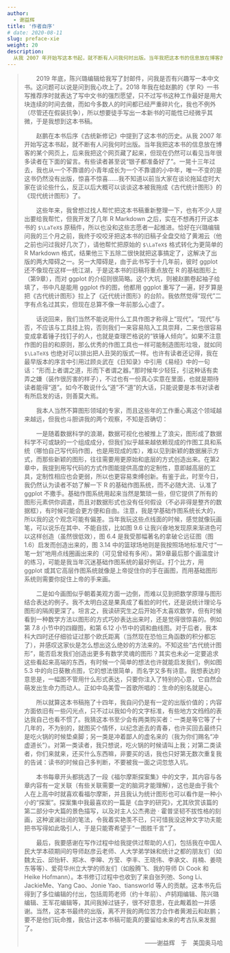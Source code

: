 ```yaml
---
author: 
  - 谢益辉
title: '作者自序'
# date: 2020-08-11
slug: preface-xie
weight: 20
description:
  从我 2007 年开始写这本书起，就不断有人问我何时出版。当年我把这本书的信息放在博客的某个网页上，后来我把这个网页藏了起来，但现在仍然可以看见当年很多读者在下面的留言。有些读者甚至说“银子都准备好了”。一晃十三年过去，我也从一个不靠谱的小青年成长为一个不靠谱的小中年，唯一不变的是这书仍然没有出版，惊喜不惊喜……
---
```


> 　　2019 年底，陈兴璐编辑给我写了封邮件，问我是否有兴趣写一本中文书。这问题可以说是问到我心坎上了。2018 年我在给赵鹏的《学 R》一书写推荐序时就表达了写中文书的强烈愿望，只不过写书这种工作最好是用大块连续的时间去做，而如今多数人的时间都已经严重碎片化，我也不例外（尽管还在假装抗争），所以想要徒手写出一本新书的可能性已经微乎其微，于是我想到这本书稿。
> 
> 　　赵鹏在本书后序《古统新修记》中提到了这本书的历史。从我 2007 年开始写这本书起，就不断有人问我何时出版。当年我把这本书的信息放在博客的某个网页上，后来我把这个网页藏了起来，但现在仍然可以看见当年很多读者在下面的留言。有些读者甚至说“银子都准备好了”。一晃十三年过去，我也从一个不靠谱的小青年成长为一个不靠谱的小中年，唯一不变的是这书仍然没有出版，惊喜不惊喜……我不知道以前当大家在谈论拖延症时大家在谈论些什么，反正以后大概可以谈谈这本被我拖成《古代统计图形》的《现代统计图形》了。
> 
> 　　这些年来，我曾想过找人帮忙把这本书稿重新整理一下，也有不少人提出要给我帮忙，但我开发了几年 R Markdown 之后，实在不想再打开这本书的 `$\LaTeX$` 原稿件，所以也没和这些志愿者一起推进。恰好在兴璐编辑问我的三个月之前，我终于咬咬牙把这本书的旧稿子全盘交给了黄湘云（他之前也问过我好几次了），请他帮忙把原始的 `$\LaTeX$` 格式转化为更简单的 R Markdown 格式，结果他三下五除二很快就把这事搞定了，这解决了出版的两大障碍之一。另一大障碍是，由于此书写于十几年前，彼时 ggplot 还不像现在这样一统江湖，于是这本书的旧稿将重点放在 R 的基础图形上（第9章），而对 ggplot 的介绍则很简略。这个大坑，则被赵鹏卷起袖子给填了，书中凡是能用 ggplot 作的图，他都用 ggplot 重写了一遍，好歹算是把《古代统计图形》拉上了《近代统计图形》的台阶。我依然觉得“现代”二字有点名过其实，但现在总算不像一年前那么心虚了。
> 
> 　　话说回来，我们当然不能说用什么工具作图才称得上“现代”。“现代”与否，不应该与工具挂上钩，否则我们一来容易陷入工具崇拜，二来也很容易变成拿着锤子找钉子的人，也就是查理芒格说的“铁锤人倾向”。如果不注意作图的目的和原则，那么优秀的作图工具也一样可能制造图形垃圾，就如同 `$\LaTeX$` 也绝对可以排出把人丑哭的版式一样。也许有读者还记得，我在最早版本的序言中引用过顾炎武在《日知录》中引用《易经》中的一句话：“形而上者谓之道，形而下者谓之器。”那时候年少轻狂，引这种话有卖弄之嫌（装作很厉害的样子），不过也有一份真心实意在里面，也就是期待读者能得“道”。如今不敢说什么“道”不“道”的大话，只能说要是本书对读者有所启发的话，则善莫大焉。
> 
> 　　我本人当然不算图形领域的专家，而且这些年的工作重心离这个领域越来越远，但我也斗胆讲我的两个观察，不知是否确切：
> 
> 　　一是随着数据科学的浪潮，数据可视化也被推上了浪尖，图形成了数据科学不可或缺的一个组成成分，但我们似乎越来越依赖现成的作图工具和系统（哪怕自己写代码作图，也是用现成的库），难以见到新颖的数据展示方式，而那些新颖的图形，往往需要用更原始和底层的方式创造出来。在第2章中，我提到用写代码的方式作图能提供高度的定制性，意即越高层的工具，定制性相应也会更弱，所以也更容易束缚创新。有鉴于此，时至今日，我仍然认为读者不妨了解一下 R 的基础作图系统，而不必随大流、认准了 ggplot 不撒手。基础作图系统用起来当然是繁琐一些，但它提供了所有的图形元素供你调遣，而且对数据形式也没有任何假设（不必非得是整齐的数据框），有时候可能会更方便和自由。注意，我是学基础作图系统长大的，所以我的这个观念可能有偏差。当年我玩这些点线面的时候，感觉就像玩画笔，可以说乐在其中、不能自拔，比如图 9.6 让我兴奋地发现原来渐进色可以这样创造（虽然很低效），图 6.4 是我受那幅著名的拿破仑远征图（图 1.6）启发而创造出来的，图 3.14 中的篮球场地则是我按照场地标准尺寸“一笔一划”地用点线圈画出来的（可见曾经有多闲）。第9章最后那个画温度计的练习，可能是我当年沉迷基础作图系统的最好例证。打个比方，用 ggplot 或其它高层作图系统就像是上帝捉住你的手在画图，而用基础图形系统则需要你捉住上帝的手来画。
> 
> 　　二是如今画图似乎朝着美观方面一边倒，而难以见到把数学原理与图形结合表达的例子。我不太明白这是果真成了看脸的时代，还是说统计理论与图形的隔阂更深了。坦言之，我读研究生之后开始不太喜欢数学，但有时候看到一种数学方法以图形的方式巧妙表达出来时，还是觉得很惊喜的。例如第 7.8 小节中的四瓣图，和第 6.12 小节中的调和曲线图。对于后者，我本科大四时还仔细验证过那个欧氏距离（当然现在恐怕三角函数的积分都忘了），并感叹这家伙是怎么想出这么绝妙的方法来的。不知这些“古代统计图形”，能否启发我们创造出更多有数学灵魂的图形？其实也未必一定要追求这些看起来高端的东西，有时候一个简单的想法也许就能启发我们，例如图 5.3 中的向日葵散点图，它的想法很简单，而名字又多有诗意。我想表达的意思是，一幅图不管用什么形式表达，只要你注入了特别的心意，它自然会萌发出生命力而动人。正如中岛美雪一首歌所唱的：生命的别名就是心。
> 
> 　　所以就算这本书稿拖了十四年，我自问仍是有一定的出版价值的；内容方面依旧有一些闪光点，只不过以我如今的文字标准，有些地方文绉绉的表达我自己也看不惯了。我猜这本书至少会有两类购买者：一类是等它等了十几年的，不为别的，就图买个情怀，以纪念逝去的青春，也许买回去最终只是吃火锅的时候垫桌脚；另一类是冲着鄙人的虚名来的（我为你们赐名“冲虚道长”）。对第一类读者，我只想说，吃火锅的时候请叫上我；对第二类读者，你们来就来，还买什么东西嘛，非要买的话，我也只好第无数次重复我的告诫：读书的时候自己多判断，不要被我一面之词忽悠入坑。
> 
> 　　本书每章开头都挑选了一段《福尔摩斯探案集》中的文字，其内容与各章内容有一定关联（有些关联需要一定的脑洞才能理解），这也是由于我个人在上高中时就喜欢看福尔摩斯，并且我认为统计图形也可以看作是一种小小的“探案”。探案集中我最喜欢的一篇是《血字的研究》，尤其欣赏该篇的第二部分中大篇的景色描写，以及对主人公杰弗逊 &middot; 霍普坚韧不拔性格的刻画，这种波澜壮阔的笔法，令我着实艳羡不已，只可惜我没这种文字功夫能把书写得如此吸引人，于是只能寄希望于“一图胜千言”了。
> 
> 　　最后，我要感谢在写作过程中给我提供过帮助的人们，包括我在中国人民大学本硕期间的导师赵彦云老师、人大学弟学妹和统计之都的朋友们（如魏太云、邱怡轩、郑冰、李皞、方莹、李丰、王晓伟、李承文、肖楠、姜晓东等等）、爱荷华州立大学的师友们（如殷腾飞、我的导师 Di Cook 和 Heike Hofmann）。本书修订过程中也收到了来自张列弛、Song Li、JackieMe、Yang Cao、Jonie Yao、tiansworld 等人的贡献。这本书先后得到了多位编辑的付出，包括周筠老师（约十年前）、卢鸫翔编辑、陈兴璐编辑、王军花编辑等，其间我掉过链子，很不好意思，在此觍着脸一并感谢。当然，这本书最终的出版，离不开我的两位苦力合作者黄湘云和赵鹏；要不是他们玩命推，我估计这本书稿可能真的要留给未来的考古队来发掘了。
> 
> <p align="right">——谢益辉　于　美国奥马哈</p>

